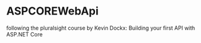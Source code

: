 # ASPCOREWebApi
following the pluralsight course by Kevin Dockx: Building your first API with ASP.NET Core
